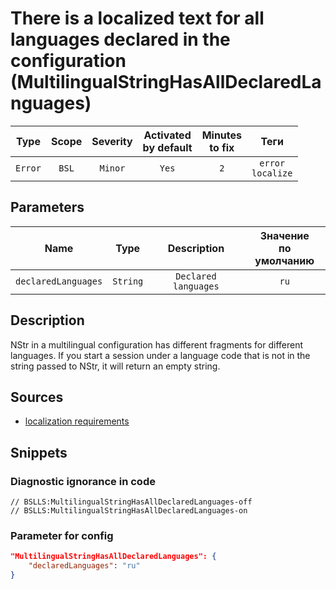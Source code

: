 # There is a localized text for all languages declared in the configuration (MultilingualStringHasAllDeclaredLanguages)

|  Type   | Scope | Severity | Activated<br>by default | Minutes<br>to fix |            Теги             |
|:-------:|:-----:|:--------:|:-----------------------------:|:-----------------------:|:---------------------------:|
| `Error` | `BSL` | `Minor`  |             `Yes`             |           `2`           | `error`<br>`localize` |

## Parameters


|        Name         |   Type   |     Description      | Значение<br>по умолчанию |
|:-------------------:|:--------:|:--------------------:|:------------------------------:|
| `declaredLanguages` | `String` | `Declared languages` |              `ru`              |
<!-- Блоки выше заполняются автоматически, не трогать -->
## Description

NStr in a multilingual configuration has different fragments for different languages. If you start a session under a language code that is not in the string passed to NStr, it will return an empty string.

## Sources

- [localization requirements](https://its.1c.ru/db/v8std/content/763/hdoc)

## Snippets

<!-- Блоки ниже заполняются автоматически, не трогать -->
### Diagnostic ignorance in code

```bsl
// BSLLS:MultilingualStringHasAllDeclaredLanguages-off
// BSLLS:MultilingualStringHasAllDeclaredLanguages-on
```

### Parameter for config

```json
"MultilingualStringHasAllDeclaredLanguages": {
    "declaredLanguages": "ru"
}
```
